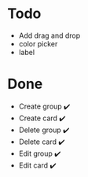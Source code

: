 # Todo
- Add drag and drop
- color picker
- label

# Done
- Create group ✔️
- Create card ✔️
- Delete group ✔️
- Delete card ✔️
- Edit group ✔️
- Edit card ✔️



